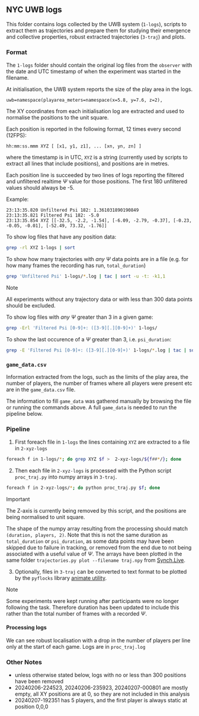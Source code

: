 ## NYC UWB logs

This folder contains logs collected by the UWB system (`1-logs`), scripts to extract them as trajectories and prepare them for studying their emergence and collective properties, robust extracted trajectories (`3-traj`) and plots.

### Format

The `1-logs` folder should contain the original log files from the `observer` with the date and UTC timestamp of when the experiment was started in the filename.

At initialisation, the  UWB system reports the size of the play area in the logs.

    uwb=namespace(playarea_meters=namespace(x=5.8, y=7.6, z=2),

The XY coordinates from each initialisation log are extracted and used to normalise the positions to the unit square.

Each position is reported in the following format, 12 times every second (12FPS):

    hh:mm:ss.mmm XYZ [ [x1, y1, z1], ... [xn, yn, zn] ]

where the timestamp is in UTC, `XYZ` is a string (currently used by scripts to extract all lines that include positions), and positions are in metres.

Each position line is succeeded by two lines of logs reporting the filtered and unfiltered realtime $\Psi$ value for those positions. The first 180 unfiltered values should always be -5.

Example:

    23:13:35.820 Unfiltered Psi 182: 1.361031890190849
    23:13:35.821 Filtered Psi 182: -5.0
    23:13:35.854 XYZ [[-32.5, -2.2, -1.54], [-6.09, -2.79, -0.37], [-0.23, -0.05, -0.01], [-52.49, 73.32, -1.76]]


To show log files that have any position data:
```sh
grep -rl XYZ 1-logs | sort
```

To show how many trajectories with _any_ $\Psi$ data points are in a file (e.g. for how many frames the recording has run, `total_duration`)
```sh
grep 'Unfiltered Psi' 1-logs/*.log | tac | sort -u -t: -k1,1
```

> [!NOTE]
> All experiments without any trajectory data or with less than 300 data points should be excluded.

To show log files with _any_ $\Psi$ greater than 3 in a given game:

```sh
grep -Erl 'Filtered Psi [0-9]+: ([3-9][.][0-9]+)' 1-logs/
```

To show the last occurence of a $\Psi$ greater than 3, i.e. `psi_duration`:
```sh
grep -E 'Filtered Psi [0-9]+: ([3-9][.][0-9]+)' 1-logs/*.log | tac | sort -u -t: -k1,1
```


### `game_data.csv`

Information extracted from the logs, such as the limits of the play area, the number of players, the number of frames where all players were present etc are in the `game_data.csv` file.

The information to fill `game_data` was gathered manually by browsing the file or running the commands above. A full `game_data` is needed to run the pipeline below.

### Pipeline

1. First foreach file in `1-logs` the lines containing `XYZ` are extracted to a file in `2-xyz-logs`

```sh
foreach f in 1-logs/*; do grep XYZ $f >  2-xyz-logs/${f##*/}; done
```

2. Then each file in `2-xyz-logs` is processed with the Python script `proc_traj.py` into numpy arrays in `3-traj`.

```sh
foreach f in 2-xyz-logs/*; do python proc_traj.py $f; done
```

> [!IMPORTANT]
> The Z-axis is currently being removed by this script, and the positions are being normalised to unit square.

The shape of the numpy array resulting from the processing should match `(duration, players, 2)`. Note that this is not the same duration as `total_duration` or `psi_duration`, as some data points may have been skipped due to failure in tracking, or removed from the end due to not being associated with a useful value of $\Psi$.
The arrays have been plotted in the same folder `trajectories.py plot --filename traj.npy` from [Synch.Live](https://github.com/mearlboro/Synch.Live/blob/main/python/camera/tools/trajectories.py).

3. Optionally, files in `3-traj` can be converted to text format to be plotted by the `pyflocks` library [animate utility](https://github.com/mearlboro/flocks/blob/main/util/animate.py).

> [!NOTE]
> Some experiments were kept running after participants were no longer following the task. Therefore duration has been updated to include this rather than the total number of frames with a recorded $\Psi$.



#### Processing logs

We can see robust localisation with a drop in the number of players per line only at the start of each game. Logs are in `proc_traj.log`

### Other Notes

* unless otherwise stated below, logs with no or less than 300 positions have been removed
* 20240206-224523, 20240206-235923, 20240207-000801 are mostly empty, all XY positions are at 0, so they  are not included in this analysis
* 20240207-192351 has 5 players, and the first player is always static at position 0,0,0 


